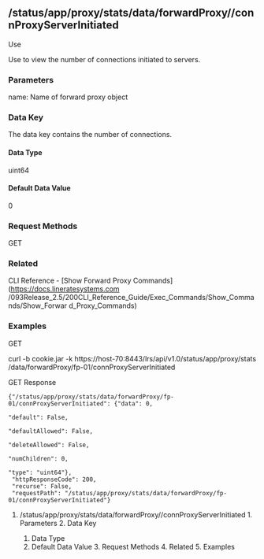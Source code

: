 ## /status/app/proxy/stats/data/forwardProxy/<name>/connProxyServerInitiated

Use

Use to view the number of connections initiated to servers.

### Parameters

name: Name of forward proxy object

### Data Key

The data key contains the number of connections.

#### Data Type

uint64

#### Default Data Value

0

### Request Methods

GET

### Related

CLI Reference - [Show Forward Proxy Commands](https://docs.lineratesystems.com
/093Release_2.5/200CLI_Reference_Guide/Exec_Commands/Show_Commands/Show_Forwar
d_Proxy_Commands)

### Examples

GET

curl -b cookie.jar -k https://host-70:8443/lrs/api/v1.0/status/app/proxy/stats
/data/forwardProxy/fp-01/connProxyServerInitiated

GET Response

    
    {"/status/app/proxy/stats/data/forwardProxy/fp-01/connProxyServerInitiated": {"data": 0,
                                                                                   "default": False,
                                                                                   "defaultAllowed": False,
                                                                                   "deleteAllowed": False,
                                                                                   "numChildren": 0,
                                                                                   "type": "uint64"},
     "httpResponseCode": 200,
     "recurse": False,
     "requestPath": "/status/app/proxy/stats/data/forwardProxy/fp-01/connProxyServerInitiated"}
    

  1. /status/app/proxy/stats/data/forwardProxy/<name>/connProxyServerInitiated
    1. Parameters
    2. Data Key
      1. Data Type
      2. Default Data Value
    3. Request Methods
    4. Related
    5. Examples

